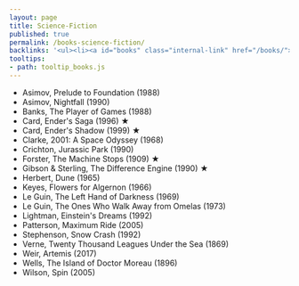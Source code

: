 ```yaml
---
layout: page
title: Science-Fiction
published: true
permalink: /books-science-fiction/
backlinks: '<ul><li><a id="books" class="internal-link" href="/books/">Books</a></li></ul>'
tooltips: 
- path: tooltip_books.js
---
```


* Asimov, Prelude to Foundation (1988)
* Asimov, Nightfall (1990)
* Banks, The Player of Games (1988)
* Card, Ender's Saga (1996) ★
* Card, Ender's Shadow (1999) ★
* Clarke, 2001: A Space Odyssey (1968)
* Crichton, Jurassic Park (1990)
* Forster, The Machine Stops (1909) ★
* Gibson & Sterling, The Difference Engine (1990) ★
* Herbert, Dune (1965)
* Keyes, Flowers for Algernon (1966)
* Le Guin, The Left Hand of Darkness (1969)
* Le Guin, The Ones Who Walk Away from Omelas (1973)
* Lightman, Einstein's Dreams (1992)
* Patterson, Maximum Ride (2005)
* Stephenson, Snow Crash (1992)
* Verne, Twenty Thousand Leagues Under the Sea (1869)
* Weir, Artemis (2017)
* Wells, The Island of Doctor Moreau (1896)
* Wilson, Spin (2005)

